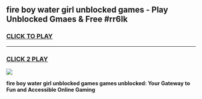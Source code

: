 
## fire boy water girl unblocked games - Play Unblocked Gmaes & Free #rr6lk
<h3>
<a href="https://premium.freeplayer.one?title=fire_boy_water_girl_unblocked_games&ref=03M">CLICK TO PLAY</a></h3>
<hr>

<h3>
<a href="https://premium.freeplayer.one?title=fire_boy_water_girl_unblocked_games&ref=03M">CLICK 2 PLAY</a>
  
</h3>

<a href="https://premium.freeplayer.one?title=fire_boy_water_girl_unblocked_games&ref=03M"><img src="https://clearcache.store/games.png"></a>


**fire boy water girl unblocked games games unblocked: Your Gateway to Fun and Accessible Online Gaming**
